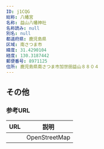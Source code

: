 ```yaml
---
ID: j1CQG
総称: 八幡宮
名称: 益山八幡神社
名称読み: null
別名: null
都道府県: 鹿児島県
区域: 南さつま市
緯度: 31.4290104
経度: 130.3187442
郵便番号: 8971125
住所: 鹿児島県南さつま市加世田益山８８０４
---
```


## その他

### 参考URL

| URL | 説明          |
| --- | ------------- |
|     | OpenStreetMap |
